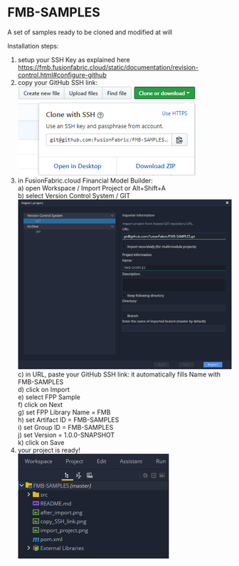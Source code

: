 # FMB-SAMPLES

A set of samples ready to be cloned and modified at will

Installation steps:
1) setup your SSH Key as explained here <br />
https://fmb.fusionfabric.cloud/static/documentation/revision-control.html#configure-github <br />
2) copy your GitHub SSH link: <br />
![Alt text](/copy_SSH_link.png?raw=true "Copy SSH link") <br />
3) in FusionFabric.cloud Financial Model Builder: <br />
	a) open Workspace / Import Project  or  Alt+Shift+A <br />
	b) select Version Control System / GIT   <br />
	![Alt text](/import_project.png?raw=true "Import Project") <br />
	c) in URL, paste your GitHub SSH link: it automatically fills Name with FMB-SAMPLES <br />
	d) click on Import <br />
	e) select FPP Sample <br />
	f) click on Next <br />
	g) set  FPP Library Name = FMB <br />
	h) set  Artifact ID = FMB-SAMPLES <br />
	i) set  Group ID = FMB-SAMPLES <br />
	j) set Version = 1.0.0-SNAPSHOT <br />
	k) click on Save <br />
4) your project is ready! <br />
![Alt text](/after_import.png?raw=true "After Import") <br />
